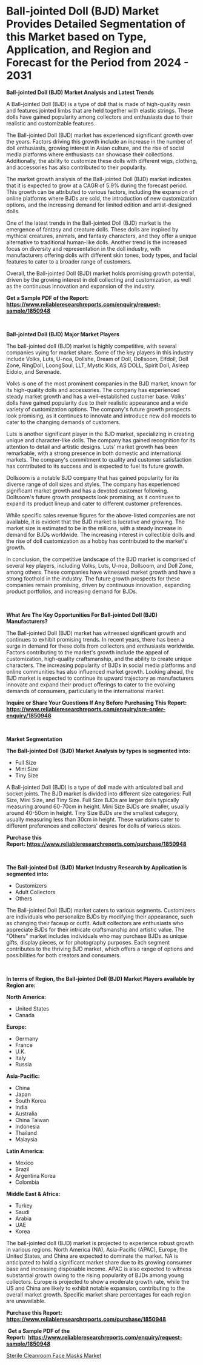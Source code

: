 <p><h1>Ball-jointed Doll (BJD) Market Provides Detailed Segmentation of this Market based on Type, Application, and Region and Forecast for the Period from 2024 - 2031</h1></p><p><strong>Ball-jointed Doll (BJD) Market Analysis and Latest Trends</strong></p>
<p><p>A Ball-jointed Doll (BJD) is a type of doll that is made of high-quality resin and features jointed limbs that are held together with elastic strings. These dolls have gained popularity among collectors and enthusiasts due to their realistic and customizable features.</p><p>The Ball-jointed Doll (BJD) market has experienced significant growth over the years. Factors driving this growth include an increase in the number of doll enthusiasts, growing interest in Asian culture, and the rise of social media platforms where enthusiasts can showcase their collections. Additionally, the ability to customize these dolls with different wigs, clothing, and accessories has also contributed to their popularity.</p><p>The market growth analysis of the Ball-jointed Doll (BJD) market indicates that it is expected to grow at a CAGR of 5.9% during the forecast period. This growth can be attributed to various factors, including the expansion of online platforms where BJDs are sold, the introduction of new customization options, and the increasing demand for limited edition and artist-designed dolls.</p><p>One of the latest trends in the Ball-jointed Doll (BJD) market is the emergence of fantasy and creature dolls. These dolls are inspired by mythical creatures, animals, and fantasy characters, and they offer a unique alternative to traditional human-like dolls. Another trend is the increased focus on diversity and representation in the doll industry, with manufacturers offering dolls with different skin tones, body types, and facial features to cater to a broader range of customers.</p><p>Overall, the Ball-jointed Doll (BJD) market holds promising growth potential, driven by the growing interest in doll collecting and customization, as well as the continuous innovation and expansion of the industry.</p></p>
<p><strong>Get a Sample PDF of the Report:&nbsp; <a href="https://www.reliableresearchreports.com/enquiry/request-sample/1850948">https://www.reliableresearchreports.com/enquiry/request-sample/1850948</a></strong></p>
<p>&nbsp;</p>
<p><strong>Ball-jointed Doll (BJD) Major Market Players</strong></p>
<p><p>The ball-jointed doll (BJD) market is highly competitive, with several companies vying for market share. Some of the key players in this industry include Volks, Luts, U-noa, Dollshe, Dream of Doll, Dollsoom, Elfdoll, Doll Zone, RingDoll, LoongSoul, LLT, Mystic Kids, AS DOLL, Spirit Doll, Asleep Eidolo, and Serenade.</p><p>Volks is one of the most prominent companies in the BJD market, known for its high-quality dolls and accessories. The company has experienced steady market growth and has a well-established customer base. Volks' dolls have gained popularity due to their realistic appearance and a wide variety of customization options. The company's future growth prospects look promising, as it continues to innovate and introduce new doll models to cater to the changing demands of customers.</p><p>Luts is another significant player in the BJD market, specializing in creating unique and character-like dolls. The company has gained recognition for its attention to detail and artistic designs. Luts' market growth has been remarkable, with a strong presence in both domestic and international markets. The company's commitment to quality and customer satisfaction has contributed to its success and is expected to fuel its future growth.</p><p>Dollsoom is a notable BJD company that has gained popularity for its diverse range of doll sizes and styles. The company has experienced significant market growth and has a devoted customer following. Dollsoom's future growth prospects look promising, as it continues to expand its product lineup and cater to different customer preferences.</p><p>While specific sales revenue figures for the above-listed companies are not available, it is evident that the BJD market is lucrative and growing. The market size is estimated to be in the millions, with a steady increase in demand for BJDs worldwide. The increasing interest in collectible dolls and the rise of doll customization as a hobby has contributed to the market's growth.</p><p>In conclusion, the competitive landscape of the BJD market is comprised of several key players, including Volks, Luts, U-noa, Dollsoom, and Doll Zone, among others. These companies have witnessed market growth and have a strong foothold in the industry. The future growth prospects for these companies remain promising, driven by continuous innovation, expanding product portfolios, and increasing demand for BJDs.</p></p>
<p>&nbsp;</p>
<p><strong>What Are The Key Opportunities For Ball-jointed Doll (BJD) Manufacturers?</strong></p>
<p><p>The Ball-jointed Doll (BJD) market has witnessed significant growth and continues to exhibit promising trends. In recent years, there has been a surge in demand for these dolls from collectors and enthusiasts worldwide. Factors contributing to the market's growth include the appeal of customization, high-quality craftsmanship, and the ability to create unique characters. The increasing popularity of BJDs in social media platforms and online communities has also influenced market growth. Looking ahead, the BJD market is expected to continue its upward trajectory as manufacturers innovate and expand their product offerings to cater to the evolving demands of consumers, particularly in the international market.</p></p>
<p><strong>Inquire or Share Your Questions If Any Before Purchasing This Report: <a href="https://www.reliableresearchreports.com/enquiry/pre-order-enquiry/1850948">https://www.reliableresearchreports.com/enquiry/pre-order-enquiry/1850948</a></strong></p>
<p>&nbsp;</p>
<p><strong>Market Segmentation</strong></p>
<p><strong>The Ball-jointed Doll (BJD) Market Analysis by types is segmented into:</strong></p>
<p><ul><li>Full Size</li><li>Mini Size</li><li>Tiny Size</li></ul></p>
<p><p>A Ball-jointed Doll (BJD) is a type of doll made with articulated ball and socket joints. The BJD market is divided into different size categories: Full Size, Mini Size, and Tiny Size. Full Size BJDs are larger dolls typically measuring around 60-70cm in height. Mini Size BJDs are smaller, usually around 40-50cm in height. Tiny Size BJDs are the smallest category, usually measuring less than 30cm in height. These variations cater to different preferences and collectors' desires for dolls of various sizes.</p></p>
<p><strong>Purchase this Report:&nbsp;<a href="https://www.reliableresearchreports.com/purchase/1850948">https://www.reliableresearchreports.com/purchase/1850948</a></strong></p>
<p>&nbsp;</p>
<p><strong>The Ball-jointed Doll (BJD) Market Industry Research by Application is segmented into:</strong></p>
<p><ul><li>Customizers</li><li>Adult Collectors</li><li>Others</li></ul></p>
<p><p>The Ball-jointed Doll (BJD) market caters to various segments. Customizers are individuals who personalize BJDs by modifying their appearance, such as changing their faceup or outfit. Adult collectors are enthusiasts who appreciate BJDs for their intricate craftsmanship and artistic value. The "Others" market includes individuals who may purchase BJDs as unique gifts, display pieces, or for photography purposes. Each segment contributes to the thriving BJD market, which offers a range of options and possibilities for both creators and consumers.</p></p>
<p>&nbsp;</p>
<p><strong>In terms of Region, the Ball-jointed Doll (BJD) Market Players available by Region are:</strong></p>
<p>
    <p> <strong> North America: </strong>
        <ul>
            <li>United States</li>
            <li>Canada</li>
        </ul>
        </p> 
    <p> <strong> Europe: </strong>
        <ul>
            <li>Germany</li>
            <li>France</li>
            <li>U.K.</li>
            <li>Italy</li>
            <li>Russia</li>
        </ul>
        </p> 
    <p> <strong> Asia-Pacific: </strong>
        <ul>
            <li>China</li>
            <li>Japan</li>
            <li>South Korea</li>
            <li>India</li>
            <li>Australia</li>
            <li>China Taiwan</li>
            <li>Indonesia</li>
            <li>Thailand</li>
            <li>Malaysia</li>
        </ul>
        </p> 
    <p> <strong> Latin America: </strong>
        <ul>
            <li>Mexico</li>
            <li>Brazil</li>
            <li>Argentina Korea</li>
            <li>Colombia</li>
        </ul>
        </p> 
    <p> <strong> Middle East & Africa: </strong>
        <ul>
            <li>Turkey</li>
            <li>Saudi</li>
            <li>Arabia</li>
            <li>UAE</li>
            <li>Korea</li>
        </ul>
    </p>
    </p>
<p><p>The ball-jointed doll (BJD) market is projected to experience robust growth in various regions. North America (NA), Asia-Pacific (APAC), Europe, the United States, and China are expected to dominate the market. NA is anticipated to hold a significant market share due to its growing consumer base and increasing disposable income. APAC is also expected to witness substantial growth owing to the rising popularity of BJDs among young collectors. Europe is projected to show a moderate growth rate, while the US and China are likely to exhibit notable expansion, contributing to the overall market growth. Specific market share percentages for each region are unavailable.</p></p>
<p><strong>Purchase this Report: <a href="https://www.reliableresearchreports.com/purchase/1850948">https://www.reliableresearchreports.com/purchase/1850948</a></strong></p>
<p>&nbsp;<strong>Get a Sample PDF of the Report:&nbsp;&nbsp;<a href="https://www.reliableresearchreports.com/enquiry/request-sample/1850948">https://www.reliableresearchreports.com/enquiry/request-sample/1850948</a></strong></p>
<p><strong></strong></p>
<p><p><a href="https://github.com/joannesouthgate/Market-Research-Report-List-1/blob/main/sterile-cleanroom-face-masks-market.md">Sterile Cleanroom Face Masks Market</a></p></p>